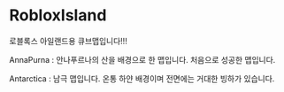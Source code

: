 # RobloxIsland

로블록스 아일랜드용 큐브맵입니다!!!


AnnaPurna : 안나푸르나의 산을 배경으로 한 맵입니다. 처음으로 성공한 맵입니다.

Antarctica : 남극 맵입니다. 온통 하얀 배경이며 전면에는 거대한 빙하가 있습니다.
